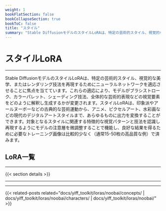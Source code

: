 ```yaml
---
weight: 1
bookFlatSection: false
bookCollapseSection: true
bookToC: false
title: "スタイル"
summary: "Stable DiffusionモデルのスタイルLoRAは、特定の芸術的スタイル、視覚的な美学、またはレンダリング技法を再現するためにニューラルネットワークを適応させることに焦点を当てています。これらの適応により、モデルがブラシストローク、カラーパレット、シェーディング技法、全体的な芸術的表現などの視覚要素をどのように解釈し生成するかが変更されます。スタイルLoRAは、印象派やアールヌーボーなどの古典的な芸術運動から、アニメ、ピクセルアート、水彩画などの現代のデジタルアートスタイルまで、あらゆるものに出力を変換することができます。対象となるスタイルに関連する特徴的な視覚パターンと技法を認識し再現するようにモデルの注意層を微調整することで機能し、良好な結果を得るために必要なトレーニング画像は比較的少なく（通常15-50枚の高品質な例）で済みます。"
---
```


<!--markdownlint-disable MD025 -->

# スタイルLoRA

---

Stable DiffusionモデルのスタイルLoRAは、特定の芸術的スタイル、視覚的な美学、またはレンダリング技法を再現するためにニューラルネットワークを適応させることに焦点を当てています。これらの適応により、モデルがブラシストローク、カラーパレット、シェーディング技法、全体的な芸術的表現などの視覚要素をどのように解釈し生成するかが変更されます。スタイルLoRAは、印象派やアールヌーボーなどの古典的な芸術運動から、アニメ、ピクセルアート、水彩画などの現代のデジタルアートスタイルまで、あらゆるものに出力を変換することができます。対象となるスタイルに関連する特徴的な視覚パターンと技法を認識し再現するようにモデルの注意層を微調整することで機能し、良好な結果を得るために必要なトレーニング画像は比較的少なく（通常15-50枚の高品質な例）で済みます。

## LoRA一覧

---

{{< section details >}}

---

---

{{< related-posts related="docs/yiff_toolkit/loras/noobai/concepts/ | docs/yiff_toolkit/loras/noobai/characters/ | docs/yiff_toolkit/loras/noobai/" >}}
